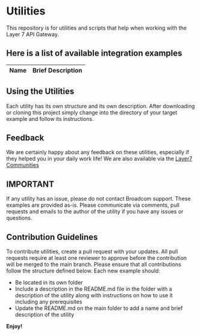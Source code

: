 # Utilities
This repository is for utilities and scripts that help when working with the Layer 7 API Gateway. 

## Here is a list of available integration examples

|Name|Brief Description|
|-----|-----------------|


## Using the Utilities

Each utility has its own structure and its own description. After downloading or cloning this project simply change into the directory of your target example and follow its instructions.

## Feedback
We are certainly happy about any feedback on these utilities, especially if they helped you in your daily work life! We are also available via the [Layer7 Communities](https://community.broadcom.com/enterprisesoftware/communities/communityhomeblogs?CommunityKey=0f580f5f-30a4-41de-a75c-e5f433325a18)

## IMPORTANT
If any utility has an issue, please do not contact Broadcom support. These examples are provided as-is. Please communicate via comments, pull requests and emails to the author of the utility if you have any issues or questions.

## Contribution Guidelines
To contribute utilities, create a pull request with your updates. All pull requests require at least one reviewer to approve before the contribution will be merged to the main branch. Please ensure that all contributions follow the structure defined below.
Each new example should:
- Be located in its own folder
- Include a description in the README.md file in the folder with a description of the utility along with instructions on how to use it including any prerequisites
- Update the README.md on the main folder to add a name and brief description of the utility

**Enjoy!**

